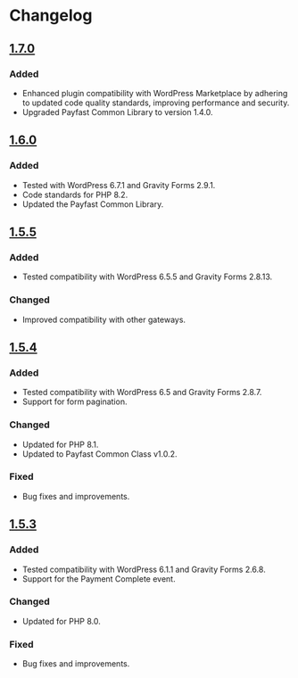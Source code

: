 # Changelog

## [1.7.0](https://github.com/Payfast/mod-gravityforms/releases/tag/v1.7.0)

### Added

- Enhanced plugin compatibility with WordPress Marketplace by adhering to updated code quality standards, improving
  performance and security.
- Upgraded Payfast Common Library to version 1.4.0.

## [1.6.0](https://github.com/Payfast/mod-gravityforms/releases/tag/v1.6.0)

### Added

- Tested with WordPress 6.7.1 and Gravity Forms 2.9.1.
- Code standards for PHP 8.2.
- Updated the Payfast Common Library.

## [1.5.5](https://github.com/Payfast/mod-gravityforms/releases/tag/v1.5.5)

### Added

- Tested compatibility with WordPress 6.5.5 and Gravity Forms 2.8.13.

### Changed

- Improved compatibility with other gateways.

## [1.5.4](https://github.com/Payfast/mod-gravityforms/releases/tag/v1.5.4)

### Added

- Tested compatibility with WordPress 6.5 and Gravity Forms 2.8.7.
- Support for form pagination.

### Changed

- Updated for PHP 8.1.
- Updated to Payfast Common Class v1.0.2.

### Fixed

- Bug fixes and improvements.

## [1.5.3](https://github.com/Payfast/mod-gravityforms/releases/tag/v1.5.3)

### Added

- Tested compatibility with WordPress 6.1.1 and Gravity Forms 2.6.8.
- Support for the Payment Complete event.

### Changed

- Updated for PHP 8.0.

### Fixed

- Bug fixes and improvements.
